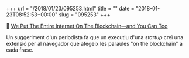 +++
url = "/2018/01/23/095253.html"
title = ""
date = "2018-01-23T08:52:53+00:00"
slug = "095253"
+++

📎 [We Put The Entire Internet On The Blockchain—and You Can Too](https://www.wired.com/story/we-put-the-entire-internet-on-the-blockchainand-you-can-too/)

Un suggeriment d'un periodista fa que un executiu d'una *startup* creï una extensió per al navegador que afegeix les paraules "on the blockchain" a cada frase.